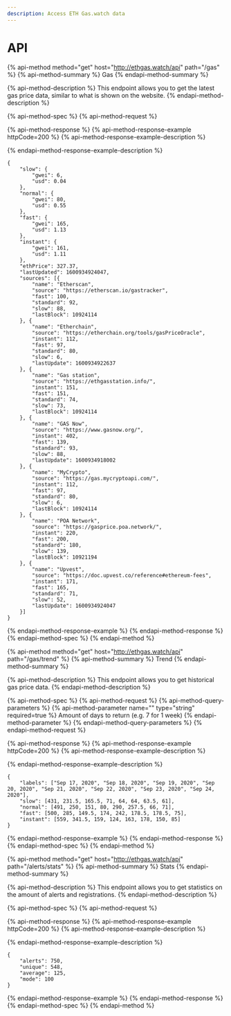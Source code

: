 ```yaml
---
description: Access ETH Gas.watch data
---
```


# API

{% api-method method="get" host="http://ethgas.watch/api" path="/gas" %}
{% api-method-summary %}
Gas
{% endapi-method-summary %}

{% api-method-description %}
This endpoint allows you to get the latest gas price data, similar to what is shown on the website.
{% endapi-method-description %}

{% api-method-spec %}
{% api-method-request %}

{% api-method-response %}
{% api-method-response-example httpCode=200 %}
{% api-method-response-example-description %}

{% endapi-method-response-example-description %}

```
{
	"slow": {
		"gwei": 6,
		"usd": 0.04
	},
	"normal": {
		"gwei": 80,
		"usd": 0.55
	},
	"fast": {
		"gwei": 165,
		"usd": 1.13
	},
	"instant": {
		"gwei": 161,
		"usd": 1.11
	},
	"ethPrice": 327.37,
	"lastUpdated": 1600934924047,
	"sources": [{
		"name": "Etherscan",
		"source": "https://etherscan.io/gastracker",
		"fast": 100,
		"standard": 92,
		"slow": 88,
		"lastBlock": 10924114
	}, {
		"name": "Etherchain",
		"source": "https://etherchain.org/tools/gasPriceOracle",
		"instant": 112,
		"fast": 97,
		"standard": 80,
		"slow": 6,
		"lastUpdate": 1600934922637
	}, {
		"name": "Gas station",
		"source": "https://ethgasstation.info/",
		"instant": 151,
		"fast": 151,
		"standard": 74,
		"slow": 73,
		"lastBlock": 10924114
	}, {
		"name": "GAS Now",
		"source": "https://www.gasnow.org/",
		"instant": 402,
		"fast": 139,
		"standard": 93,
		"slow": 88,
		"lastUpdate": 1600934918002
	}, {
		"name": "MyCrypto",
		"source": "https://gas.mycryptoapi.com/",
		"instant": 112,
		"fast": 97,
		"standard": 80,
		"slow": 6,
		"lastBlock": 10924114
	}, {
		"name": "POA Network",
		"source": "https://gasprice.poa.network/",
		"instant": 220,
		"fast": 200,
		"standard": 180,
		"slow": 139,
		"lastBlock": 10921194
	}, {
		"name": "Upvest",
		"source": "https://doc.upvest.co/reference#ethereum-fees",
		"instant": 171,
		"fast": 165,
		"standard": 71,
		"slow": 52,
		"lastUpdate": 1600934924047
	}]
}
```
{% endapi-method-response-example %}
{% endapi-method-response %}
{% endapi-method-spec %}
{% endapi-method %}

{% api-method method="get" host="http://ethgas.watch/api" path="/gas/trend" %}
{% api-method-summary %}
Trend
{% endapi-method-summary %}

{% api-method-description %}
This endpoint allows you to get historical gas price data.
{% endapi-method-description %}

{% api-method-spec %}
{% api-method-request %}
{% api-method-query-parameters %}
{% api-method-parameter name="" type="string" required=true %}
Amount of days to return \(e.g. 7 for 1 week\)
{% endapi-method-parameter %}
{% endapi-method-query-parameters %}
{% endapi-method-request %}

{% api-method-response %}
{% api-method-response-example httpCode=200 %}
{% api-method-response-example-description %}

{% endapi-method-response-example-description %}

```
{
	"labels": ["Sep 17, 2020", "Sep 18, 2020", "Sep 19, 2020", "Sep 20, 2020", "Sep 21, 2020", "Sep 22, 2020", "Sep 23, 2020", "Sep 24, 2020"],
	"slow": [431, 231.5, 165.5, 71, 64, 64, 63.5, 61],
	"normal": [491, 250, 151, 80, 290, 257.5, 66, 71],
	"fast": [500, 285, 149.5, 174, 242, 178.5, 178.5, 75],
	"instant": [559, 341.5, 159, 124, 163, 178, 150, 85]
}
```
{% endapi-method-response-example %}
{% endapi-method-response %}
{% endapi-method-spec %}
{% endapi-method %}

{% api-method method="get" host="http://ethgas.watch/api" path="/alerts/stats" %}
{% api-method-summary %}
Stats
{% endapi-method-summary %}

{% api-method-description %}
This endpoint allows you to get statistics on the amount of alerts and registrations.
{% endapi-method-description %}

{% api-method-spec %}
{% api-method-request %}

{% api-method-response %}
{% api-method-response-example httpCode=200 %}
{% api-method-response-example-description %}

{% endapi-method-response-example-description %}

```
{
	"alerts": 750,
	"unique": 548,
	"average": 125,
	"mode": 100
}
```
{% endapi-method-response-example %}
{% endapi-method-response %}
{% endapi-method-spec %}
{% endapi-method %}

